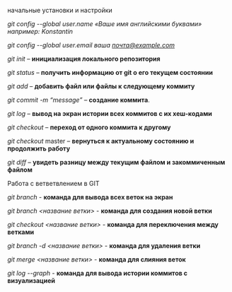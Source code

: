 начальные установки и настройки

*git config --global user.name «Ваше имя английскими буквами»  например: Konstantin*

*git config --global user.email ваша почта@example.com*

*git init* – **инициализация локального репозитория**

*git status* – **получить информацию от git о его текущем состоянии**

*git add* – **добавить файл или файлы к следующему коммиту**

*git commit -m “message”* – **создание коммита**.

*git log* – **вывод на экран истории всех коммитов с их хеш-кодами**

*git checkout* – **переход от одного коммита к другому**

*git checkout* master – **вернуться к актуальному состоянию и продолжить работу**

*git diff* – **увидеть разницу между текущим файлом и закоммиченным файлом**


Работа с ветветвлением в GIT

*git branch* - **команда для вывода всех веток на экран**

*git branch <название ветки>* - **команда для создания новой ветки**

*git checkout <название ветки>* - **команда для переключения между ветками**

*git branch -d <название ветки>* - **команда для удаления ветки**

*git merge <название ветки>* - **команда для слияния веток**

*git log --graph* - **команда для вывода истории коммитов с визуализацией**
